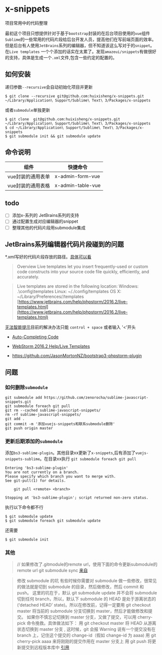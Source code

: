 # x-snippets
项目常用中的代码整理

最初这个项目只想提供针对于基于`bootstrap`封装的在后台项目使用的`vue`组件`Sublime`的一些常用的代码片段给后台开发人员，提高他们在写前端页面的效率。但是后台有人使用`JetBrains`系列的编辑器，但不知道该这么写对于的`snippet`。在`Live templates` 一个个添加的话实在太累了。发现`amazeui/snippets`有做很好的支持，具体是生成一个`.xml`文件,包含一些约定的配置的。


## 如何安装 ##

递归参数`--recursive`会自动初始化项目并更新

    $ git clone --recursive git@github.com:huixisheng/x-snippets.git ~/Library/Application\ Support/Sublime\ Text\ 3/Packages/x-snippets

或者`submodule`单独更新

    $ git clone  git@github.com:huixisheng/x-snippets.git ~/Library/Application\ Support/Sublime\ Text\ 3/Packages/x-snippets
    $ cd ~/Library/Application\ Support/Sublime\ Text\ 3/Packages/x-snippets
    $ git submodule init && git submodule update


## 命令说明 ##

<table>
    <thead>
        <tr>
            <th>组件</th>
            <th>快捷命令</th>
        </tr>
    </thead>
    <tbody>
        <tr>
            <td>vue封装的通用表单</td>
            <td>x-admin-form-vue</td>
        </tr>
        <tr>
            <td>vue封装的通用表格</td>
            <td>x-admin-table-vue</td>
        </tr>
    </tbody>
</table>

## todo ##

- [ ] 添加x-系列的 JetBrains系列的支持
- [ ] 通过配置生成对应编辑器的snippet
- [ ] 整理其他的代码片段用submodule集成

## JetBrains系列编辑器代码片段碰到的问题 ##

*.xml写好的代码片段存放的路径。[具体可以看](https://github.com/amazeui/snippets/)

>Overview
Live templates let you insert frequently-used or custom code constructs into your source code file quickly, efficiently, and accurately.

>Live templates are stored in the following location:
Windows: <your home directory>\.<product name><version number>\config\templates
Linux: ~/.<product name><version number>/config/templates
OS X: ~/Library/Preferences/<product name><version number>/templates  [https://www.jetbrains.com/help/phpstorm/2016.2/live-templates.html](https://www.jetbrains.com/help/phpstorm/2016.2/live-templates.html)



[无法智能提示](https://github.com/amazeui/snippets/issues/2)目前的解决办法只能 `control + space`  或者输入 '<'开头

- [Auto-Completing Code](https://www.jetbrains.com/help/webstorm/2016.2/auto-completing-code.html)
- [WebStorm 2016.2 Help/Live Templates](https://www.jetbrains.com/help/webstorm/2016.2/live-templates.html)

- https://github.com/JasonMortonNZ/bootstrap3-phpstorm-plugin


## 问题 ##

### 如何删除`submodule` ###

    git submodule add https://github.com/zenorocha/sublime-javascript-snippets.git
    git submodule foreach git pull
    git rm --cached sublime-javascript-snippets/
    rm -rf sublime-javascript-snippets/
    git add .
    git commit -m '添加vuejs-snippets和联系submodule删除'
    git push origin master

### 更新后期添加的`submodule` ###

添加`bs3-sublime-plugin`。其他目录xx更新了`x-snippets`,后有添加了`vuejs-snippets-sublime`。在目录xx执行 `git submodule foreach git pull`

    Entering 'bs3-sublime-plugin'
    You are not currently on a branch.
    Please specify which branch you want to merge with.
    See git-pull(1) for details.

        git pull <remote> <branch>

    Stopping at 'bs3-sublime-plugin'; script returned non-zero status.

执行以下命令都不行

    $ git submodule update
    $ git submodule foreach git submodule update

还需要

    $ git submodule init

### 其他 ###

>// 如果修改了.gitmodule的remote url，使用下面的命令更新submodule的remote url
git submodule sync [来自](https://github.com/hokein/Wiki/wiki/Git-submodule%E4%BD%BF%E7%94%A8)


>修改 submodule 的坑
有些时候你需要对 submodule 做一些修改，很常见的做法就是切到 submodule 的目录，然后做修改，然后 commit 和 push。
这里的坑在于，默认 git submodule update 并不会将 submodule 切到任何 branch，所以，默认下 submodule 的 HEAD 是处于游离状态的 (‘detached HEAD’ state)。所以在修改前，记得一定要用 git checkout master 将当前的 submodule 分支切换到 master，然后才能做修改和提交。
如果你不慎忘记切换到 master 分支，又做了提交，可以用 cherry-pick 命令挽救。具体做法如下：
用 git checkout master 将 HEAD 从游离状态切换到 master 分支 , 这时候，git 会报 Warning 说有一个提交没有在 branch 上，记住这个提交的 change-id（假如 change-id 为 aaaa)
用 git cherry-pick aaaa 来将刚刚的提交作用在 master 分支上
用 git push 将更新提交到远程版本库中 [引用](http://blog.devtang.com/2013/05/08/git-submodule-issues/)
